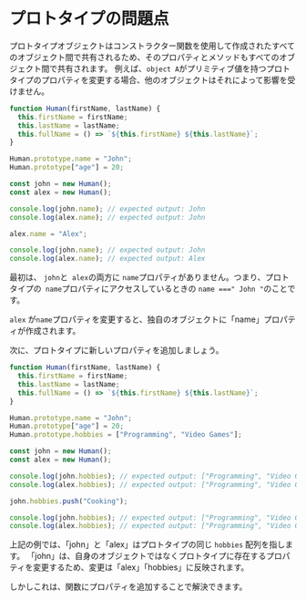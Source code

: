 # **プロトタイプの問題点**

プロトタイプオブジェクトはコンストラクター関数を使用して作成されたすべてのオブジェクト間で共有されるため、そのプロパティとメソッドもすべてのオブジェクト間で共有されます。 例えば、`object A`がプリミティブ値を持つプロトタイプのプロパティを変更する場合、他のオブジェクトはそれによって影響を受けません。



```js
function Human(firstName, lastName) {
  this.firstName = firstName;
  this.lastName = lastName;
  this.fullName = () => `${this.firstName} ${this.lastName}`;
}

Human.prototype.name = "John";
Human.prototype["age"] = 20;

const john = new Human();
const alex = new Human();

console.log(john.name); // expected output: John
console.log(alex.name); // expected output: John

alex.name = "Alex";

console.log(john.name); // expected output: John
console.log(alex.name); // expected output: Alex
```

最初は、 `john`と` alex`の両方に `name`プロパティがありません。つまり、プロトタイプの` name`プロパティにアクセスしているときの `name ===" John "`のことです。

`alex` が`name`プロパティを変更すると、独自のオブジェクトに「name」プロパティが作成されます。

次に、プロトタイプに新しいプロパティを追加しましょう。


```js
function Human(firstName, lastName) {
  this.firstName = firstName;
  this.lastName = lastName;
  this.fullName = () => `${this.firstName} ${this.lastName}`;
}

Human.prototype.name = "John";
Human.prototype["age"] = 20;
Human.prototype.hobbies = ["Programming", "Video Games"];

const john = new Human();
const alex = new Human();

console.log(john.hobbies); // expected output: ["Programming", "Video Games"]
console.log(alex.hobbies); // expected output: ["Programming", "Video Games"]

john.hobbies.push("Cooking");

console.log(john.hobbies); // expected output: ["Programming", "Video Games", "Cooking"]
console.log(alex.hobbies); // expected output: ["Programming", "Video Games", "Cooking"]
```

上記の例では、「john」と「alex」はプロトタイプの同じ `hobbies` 配列を指します。
「john」は、自身のオブジェクトではなくプロトタイプに存在するプロパティを変更するため、変更は「alex」「hobbies」に反映されます。

しかしこれは、関数にプロパティを追加することで解決できます。
